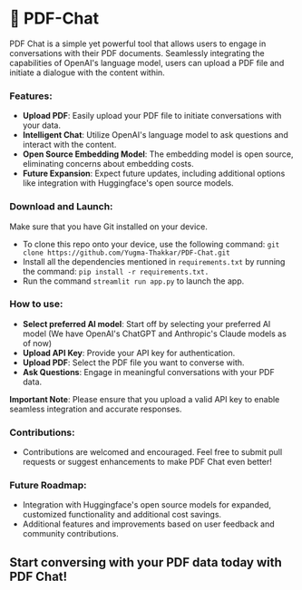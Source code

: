 
# 💬 PDF-Chat

PDF Chat is a simple yet powerful tool that allows users to engage in conversations with their PDF documents. Seamlessly integrating the capabilities of OpenAI's language model, users can upload a PDF file and initiate a dialogue with the content within.


### Features:

- **Upload PDF**: Easily upload your PDF file to initiate conversations with your data.
- **Intelligent Chat**: Utilize OpenAI's language model to ask questions and interact with the content.
- **Open Source Embedding Model**: The embedding model is open source, eliminating concerns about embedding costs.
- **Future Expansion**: Expect future updates, including additional options like integration with Huggingface's open source models.


### Download and Launch:

Make sure that you have Git installed on your device.

- To clone this repo onto your device, use the following command:
  `git clone https://github.com/Yugma-Thakkar/PDF-Chat.git`
- Install all the dependencies mentioned in `requirements.txt` by running the command:
  `pip install -r requirements.txt.`
- Run the command `streamlit run app.py` to launch the app.


### How to use:

- **Select preferred AI model**: Start off by selecting your preferred AI model (We have OpenAI's ChatGPT and Anthropic's Claude models as of now)
- **Upload API Key**: Provide your API key for authentication.
- **Upload PDF**: Select the PDF file you want to converse with.
- **Ask Questions**: Engage in meaningful conversations with your PDF data.

**Important Note**: Please ensure that you upload a valid API key to enable seamless integration and accurate responses.


### Contributions:

- Contributions are welcomed and encouraged. Feel free to submit pull requests or suggest enhancements to make PDF Chat even better!


### Future Roadmap:

- Integration with Huggingface's open source models for expanded, customized functionality and additional cost savings.
- Additional features and improvements based on user feedback and community contributions.


## Start conversing with your PDF data today with PDF Chat!

